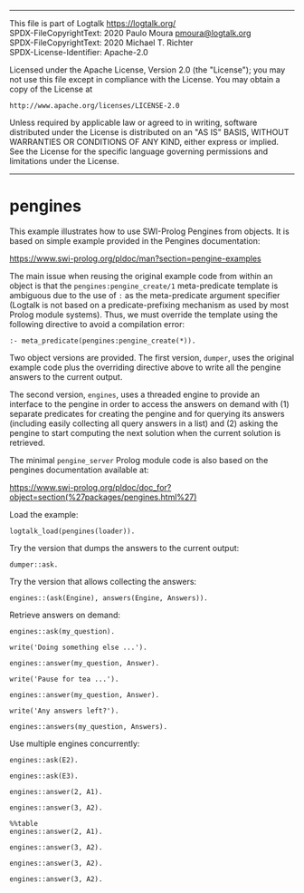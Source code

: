 ________________________________________________________________________

This file is part of Logtalk <https://logtalk.org/>  
SPDX-FileCopyrightText: 2020 Paulo Moura <pmoura@logtalk.org>  
SPDX-FileCopyrightText: 2020 Michael T. Richter  
SPDX-License-Identifier: Apache-2.0

Licensed under the Apache License, Version 2.0 (the "License");
you may not use this file except in compliance with the License.
You may obtain a copy of the License at

    http://www.apache.org/licenses/LICENSE-2.0

Unless required by applicable law or agreed to in writing, software
distributed under the License is distributed on an "AS IS" BASIS,
WITHOUT WARRANTIES OR CONDITIONS OF ANY KIND, either express or implied.
See the License for the specific language governing permissions and
limitations under the License.
________________________________________________________________________


# pengines

This example illustrates how to use SWI-Prolog Pengines from objects. It
is based on simple example provided in the Pengines documentation:

https://www.swi-prolog.org/pldoc/man?section=pengine-examples

The main issue when reusing the original example code from within an object
is that the `pengines:pengine_create/1` meta-predicate template is ambiguous
due to the use of `:` as the meta-predicate argument specifier (Logtalk is
not based on a predicate-prefixing mechanism as used by most Prolog module
systems). Thus, we must override the template using the following directive
to avoid a compilation error:

	:- meta_predicate(pengines:pengine_create(*)).

Two object versions are provided. The first version, `dumper`, uses the
original example code plus the overriding directive above to write all
the pengine answers to the current output.

The second version, `engines`, uses a threaded engine to provide an interface
to the pengine in order to access the answers on demand with (1) separate
predicates for creating the pengine and for querying its answers (including
easily collecting all query answers in a list) and (2) asking the pengine to
start computing the next solution when the current solution is retrieved.

The minimal `pengine_server` Prolog module code is also based on the pengines
documentation available at:

https://www.swi-prolog.org/pldoc/doc_for?object=section(%27packages/pengines.html%27)

Load the example:

```logtalk
logtalk_load(pengines(loader)).
```

<!--
true.
-->

Try the version that dumps the answers to the current output:

```logtalk
dumper::ask.
```

<!--
q(a)
q(b)
q(c)

true.
-->

Try the version that allows collecting the answers:

```logtalk
engines::(ask(Engine), answers(Engine, Answers)).
```

<!--
Engine = 1, Answers = [q(a), q(b), q(c)].
-->

Retrieve answers on demand:

```logtalk
engines::ask(my_question).
```

<!--
true.
-->

```logtalk
write('Doing something else ...').
```

<!--
Doing something else ...
true.
-->

```logtalk
engines::answer(my_question, Answer).
```

<!--
Answer = q(a) .
-->

```logtalk
write('Pause for tea ...').
```

<!--
Pause for tea ...
true.
-->

```logtalk
engines::answer(my_question, Answer).
```

<!--
Answer = q(b) .
-->

```logtalk
write('Any answers left?').
```

<!--
Any answers left?
true.
-->

```logtalk
engines::answers(my_question, Answers).
```

<!--
Answers = [q(c)].
-->

Use multiple engines concurrently:

```logtalk
engines::ask(E2).
```

<!--
E2 = 2.
-->

```logtalk
engines::ask(E3).
```

<!--
E3 = 3.
-->

```logtalk
engines::answer(2, A1).
```

<!--
A1 = q(a) .
-->

```logtalk
engines::answer(3, A2).
```

<!--
A2 = q(a) .
-->

```logtalk
%%table
engines::answer(2, A1).
```

<!--
A1 = q(b) ;
A1 = q(c) ;
false.
-->

```logtalk
engines::answer(3, A2).
```

<!--
A2 = q(b) .
-->

```logtalk
engines::answer(3, A2).
```

<!--
A2 = q(c) .
-->

```logtalk
engines::answer(3, A2).
```

<!--
false.
-->
